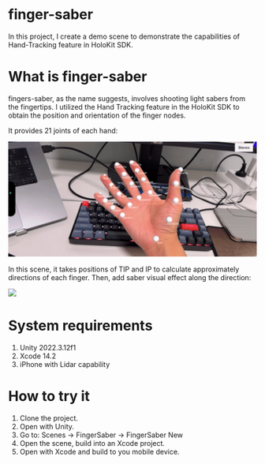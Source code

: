 # finger-saber
In this project, I create a demo scene to demonstrate the capabilities of Hand-Tracking feature in HoloKit SDK.

# What is finger-saber

fingers-saber, as the name suggests, involves shooting light sabers from the fingertips. I utilized the Hand Tracking feature in the HoloKit SDK to obtain the position and orientation of the finger nodes.

It provides 21 joints of each hand:

<img src="Documentation~/images/fingerjoints.png" width="640" />


In this scene, it takes positions of TIP and IP to calculate approximately directions of each finger. Then, add saber visual effect along the direction:

<img src="Documentation~/images/fs.avif" width="640" />


# System requirements

1. Unity 2022.3.12f1
2. Xcode 14.2
3. iPhone with Lidar capability

# How to try it

1. Clone the project.
2. Open with Unity.
3. Go to: Scenes → FingerSaber → FingerSaber New
4. Open the scene, build into an Xcode project.
5. Open with Xcode and build to you mobile device.
